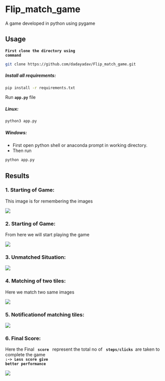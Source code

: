 # Flip_match_game
A game developed in python using pygame

## Usage
<code><strong>First clone the directory using command</strong></code>
``` bash
git clone https://github.com/dadayadav/Flip_match_game.git 
```
##### Install all requirements:
``` bash
pip install -r requirements.txt
```

Run <code><strong>app.py</strong></code> file

##### Linux:
``` python
python3 app.py
```
##### Windows:
 - First open python shell or anaconda prompt in working directory. <br>
 - Then run
``` python
python app.py
```

## Results 

### 1. Starting of Game:
<span>This image is for remembering the images</span> 

![](images/starting.png)

### 2. Starting of Game:
<span>From here we will start playing the game</span> 

![](images/stage-1.png)

### 3. Unmatched Situation:

![](images/unmatched.png)

### 4. Matching of two tiles:
<span> Here we match two same images</span>
  
![](images/matched.png)

### 5. Notificationof matching tiles:

![](images/message.png)

### 6. Final Score:
<span> Here the Final <code><strong> score </strong></code> represent the total no of <code><strong> steps/clicks </strong></code>are taken to complete the game</span>
<br>  <strong><code>:-> Less score give better performance </code></strong>
  
![](images/final.png)



